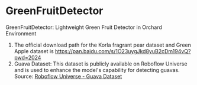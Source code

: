 # GreenFruitDetector
GreenFruitDetector: Lightweight Green Fruit Detector in Orchard Environment
1. The official download path for the Korla fragrant pear dataset and Green Apple dataset is  https://pan.baidu.com/s/1O23uygJkd8yuB2cDm194vQ?pwd=2024 
2. Guava Dataset: This dataset is publicly available on Roboflow Universe and is used to enhance the model's capability for detecting guavas.  
   Source: [Roboflow Universe - Guava Dataset](https://universe.roboflow.com/test-mm86f/guava-ycn8n)
